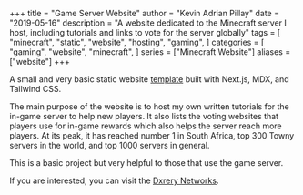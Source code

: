 +++
title = "Game Server Website"
author = "Kevin Adrian Pillay"
date = "2019-05-16"
description = "A website dedicated to the Minecraft server I host, including tutorials and links to vote for the server globally"
tags = [
    "minecraft",
    "static",
    "website",
    "hosting",
    "gaming",
]
categories = [
    "gaming",
    "website",
    "minecraft",
]
series = ["Minecraft Website"]
aliases = ["website"]
+++

A small and very basic static website [template](https://github.com/alexcarpenter/nextjs-mdx-blog-theme) built with Next.js, MDX, and Tailwind CSS.

The main purpose of the website is to host my own written tutorials for the in-game server to help new players. It also lists the voting websites that players use for in-game rewards which also helps the server reach more players. At its peak, it has reached number 1 in South Africa, top 300 Towny servers in the world, and top 1000 servers in general. 

This is a basic project but very helpful to those that use the game server.

If you are interested, you can visit the [Dxrery Networks](https://web.dxrery.cyou/).